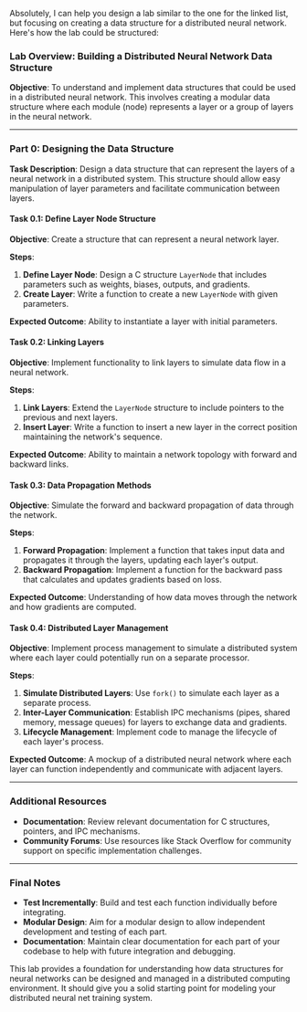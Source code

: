 Absolutely, I can help you design a lab similar to the one for the linked list, but focusing on creating a data structure for a distributed neural network. Here's how the lab could be structured:

### Lab Overview: Building a Distributed Neural Network Data Structure

**Objective**: 
To understand and implement data structures that could be used in a distributed neural network. This involves creating a modular data structure where each module (node) represents a layer or a group of layers in the neural network.

---

### Part 0: Designing the Data Structure

**Task Description**: 
Design a data structure that can represent the layers of a neural network in a distributed system. This structure should allow easy manipulation of layer parameters and facilitate communication between layers.

#### Task 0.1: Define Layer Node Structure

**Objective**: Create a structure that can represent a neural network layer.

**Steps**:
1. **Define Layer Node**: Design a C structure `LayerNode` that includes parameters such as weights, biases, outputs, and gradients.
2. **Create Layer**: Write a function to create a new `LayerNode` with given parameters.

**Expected Outcome**: Ability to instantiate a layer with initial parameters.

#### Task 0.2: Linking Layers

**Objective**: Implement functionality to link layers to simulate data flow in a neural network.

**Steps**:
1. **Link Layers**: Extend the `LayerNode` structure to include pointers to the previous and next layers.
2. **Insert Layer**: Write a function to insert a new layer in the correct position maintaining the network's sequence.

**Expected Outcome**: Ability to maintain a network topology with forward and backward links.

#### Task 0.3: Data Propagation Methods

**Objective**: Simulate the forward and backward propagation of data through the network.

**Steps**:
1. **Forward Propagation**: Implement a function that takes input data and propagates it through the layers, updating each layer's output.
2. **Backward Propagation**: Implement a function for the backward pass that calculates and updates gradients based on loss.

**Expected Outcome**: Understanding of how data moves through the network and how gradients are computed.

#### Task 0.4: Distributed Layer Management

**Objective**: Implement process management to simulate a distributed system where each layer could potentially run on a separate processor.

**Steps**:
1. **Simulate Distributed Layers**: Use `fork()` to simulate each layer as a separate process.
2. **Inter-Layer Communication**: Establish IPC mechanisms (pipes, shared memory, message queues) for layers to exchange data and gradients.
3. **Lifecycle Management**: Implement code to manage the lifecycle of each layer's process.

**Expected Outcome**: A mockup of a distributed neural network where each layer can function independently and communicate with adjacent layers.

---

### Additional Resources

- **Documentation**: Review relevant documentation for C structures, pointers, and IPC mechanisms.
- **Community Forums**: Use resources like Stack Overflow for community support on specific implementation challenges.

---

### Final Notes

- **Test Incrementally**: Build and test each function individually before integrating.
- **Modular Design**: Aim for a modular design to allow independent development and testing of each part.
- **Documentation**: Maintain clear documentation for each part of your codebase to help with future integration and debugging.

This lab provides a foundation for understanding how data structures for neural networks can be designed and managed in a distributed computing environment. It should give you a solid starting point for modeling your distributed neural net training system.